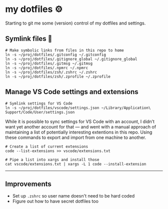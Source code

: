 # my dotfiles ⚙️

Starting to git me some (version) control of my dotfiles and settings.

## Symlink files 🏹

```shell
# Make symbolic links from files in this repo to home
ln -s ~/proj/dotfiles/.gitconfig ~/.gitconfig
ln -s ~/proj/dotfiles/.gitignore_global ~/.gitignore_global
ln -s ~/proj/dotfiles/.gitmsg ~/.gitmsg
ln -s ~/proj/dotfiles/.npmrc ~/.npmrc
ln -s ~/proj/dotfiles/zsh/.zshrc ~/.zshrc
ln -s ~/proj/dotfiles/zsh/.zprofile ~/.zprofile
```

## Manage VS Code settings and extensions

```shell
# Symlink settings for VS Code
ln -s ~/proj/dotfiles/vscode/settings.json ~/Library/Application\ Support/Code/User/settings.json
```

While it is possible to sync settings for VS Code with an account, I didn’t want yet another account for that — and went with a manual approach of maintaining a list of potentially interesting extentions in this repo. Using these commands to export and import from one machine to another.

```shell
# Create a list of current extensions
code --list-extensions >> vscode/extensions.txt
```

```shell
# Pipe a list into xargs and install those
cat vscode/extensions.txt | xargs -L 1 code --install-extension
```

---

## Improvements

-   Set up `.zshrc` so user name doesn't need to be hard coded
-   Figure out how to have secret dotfiles too
